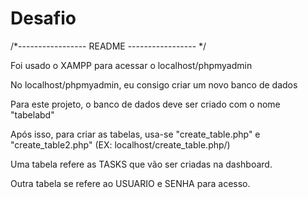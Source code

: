 # Desafio
/*----------------- README ----------------- */

Foi usado o XAMPP para acessar o localhost/phpmyadmin

No localhost/phpmyadmin, eu consigo criar um novo banco de dados

Para este projeto, o banco de dados deve ser criado com o nome "tabelabd"

Após isso, para criar as tabelas, usa-se "create_table.php" e "create_table2.php"
(EX: localhost/create_table.php/)

Uma tabela refere as TASKS que vão ser criadas na dashboard.

Outra tabela se refere ao USUARIO e SENHA para acesso.
